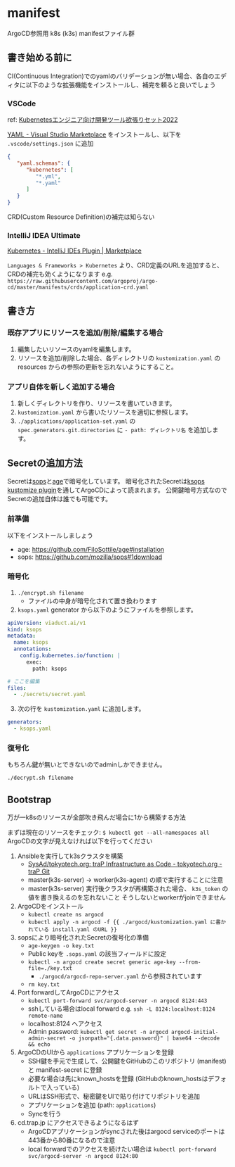 # manifest

ArgoCD参照用 k8s (k3s) manifestファイル群

## 書き始める前に

CI(Continuous Integration)でのyamlのバリデーションが無い場合、各自のエディタに以下のような拡張機能をインストールし、補完を頼ると良いでしょう

### VSCode

ref: [Kubernetesエンジニア向け開発ツール欲張りセット2022](https://zenn.dev/zoetro/articles/9454a6231a1273#vscode-extensions)

[YAML - Visual Studio Marketplace](https://marketplace.visualstudio.com/items?itemName=redhat.vscode-yaml) をインストールし、以下を `.vscode/settings.json` に追加

```json
{
   "yaml.schemas": {
      "kubernetes": [
         "*.yml",
         "*.yaml"
      ]
   }
}
```

CRD(Custom Resource Definition)の補完は知らない

### IntelliJ IDEA Ultimate

[Kubernetes - IntelliJ IDEs Plugin | Marketplace](https://plugins.jetbrains.com/plugin/10485-kubernetes)

`Languages & Frameworks > Kubernetes` より、CRD定義のURLを追加すると、CRDの補完も効くようになります
e.g. `https://raw.githubusercontent.com/argoproj/argo-cd/master/manifests/crds/application-crd.yaml`

## 書き方

### 既存アプリにリソースを追加/削除/編集する場合

1. 編集したいリソースのyamlを編集します。
2. リソースを追加/削除した場合、各ディレクトリの `kustomization.yaml` の resources からの参照の更新を忘れないようにすること。

### アプリ自体を新しく追加する場合

1. 新しくディレクトリを作り、リソースを書いていきます。
2. `kustomization.yaml` から書いたリソースを適切に参照します。
3. `./applications/application-set.yaml` の `spec.generators.git.directories` に `- path: ディレクトリ名` を追加します。

## Secretの追加方法

Secretは[sops](https://github.com/mozilla/sops#encrypting-using-age)と[age](https://github.com/FiloSottile/age)で暗号化しています。
暗号化されたSecretは[ksops kustomize plugin](https://github.com/viaduct-ai/kustomize-sops#argo-cd-integration-)を通してArgoCDによって読まれます。
公開鍵暗号方式なのでSecretの追加自体は誰でも可能です。

### 前準備

以下をインストールしましょう

- age: https://github.com/FiloSottile/age#installation
- sops: https://github.com/mozilla/sops#1download

### 暗号化

1. `./encrypt.sh filename`
   - ファイルの中身が暗号化されて置き換わります
2.  `ksops.yaml` generator から以下のようにファイルを参照します。

```yaml
apiVersion: viaduct.ai/v1
kind: ksops
metadata:
  name: ksops
  annotations:
    config.kubernetes.io/function: |
      exec:
        path: ksops

# ここを編集
files:
  - ./secrets/secret.yaml
```

3. 次の行を `kustomization.yaml` に追加します。

```yaml
generators:
  - ksops.yaml
```

### 復号化

もちろん鍵が無いとできないのでadminしかできません。

`./decrypt.sh filename`

## Bootstrap

万が一k8sのリソースが全部吹き飛んだ場合に1から構築する方法

まずは現在のリソースをチェック: `$ kubectl get --all-namespaces all`
ArgoCDの文字が見えなければ以下を行ってください

1. Ansibleを実行してk3sクラスタを構築
   - [SysAd/tokyotech.org: traP Infrastructure as Code - tokyotech.org - traP Git](https://git.trap.jp/SysAd/tokyotech.org)
   - master(k3s-server) → worker(k3s-agent) の順で実行することに注意
   - master(k3s-server) 実行後クラスタが再構築された場合、 `k3s_token` の値を書き換えるのを忘れないこと そうしないとworkerがjoinできません
2. ArgoCDをインストール
   - `kubectl create ns argocd`
   - `kubectl apply -n argocd -f {{ ./argocd/kustomization.yaml に書かれている install.yaml のURL }}`
3. sopsにより暗号化されたSecretの復号化の準備
   - `age-keygen -o key.txt`
   - Public keyを `.sops.yaml` の該当フィールドに設定
   - `kubectl -n argocd create secret generic age-key --from-file=./key.txt`
      - `./argocd/argocd-repo-server.yaml` から参照されています
   - `rm key.txt`
4. Port forwardしてArgoCDにアクセス
   - `kubectl port-forward svc/argocd-server -n argocd 8124:443`
   - sshしている場合はlocal forward e.g. `ssh -L 8124:localhost:8124 remote-name`
   - localhost:8124 へアクセス
   - Admin password: `kubectl get secret -n argocd argocd-initial-admin-secret -o jsonpath="{.data.password}" | base64 --decode && echo`
5. ArgoCDのUIから `applications` アプリケーションを登録
   - SSH鍵を手元で生成して、公開鍵をGitHubのこのリポジトリ (manifest) と manifest-secret に登録
   - 必要な場合は先にknown_hostsを登録 (GitHubのknown_hostsはデフォルトで入っている)
   - URLはSSH形式で、秘密鍵をUIで貼り付けてリポジトリを追加
   - アプリケーションを追加 (path: `applications`)
   - Syncを行う
6. cd.trap.jp にアクセスできるようになるはず
   - ArgoCDアプリケーションがsyncされた後はargocd serviceのポートは443番から80番になるので注意
   - local forwardでのアクセスを続けたい場合は `kubectl port-forward svc/argocd-server -n argocd 8124:80`
